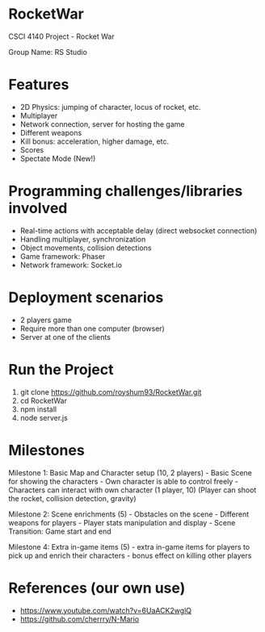 # RocketWar

CSCI 4140 Project - Rocket War

Group Name: RS Studio
# Features
-	2D Physics: jumping of character, locus of rocket, etc.
-	Multiplayer
-	Network connection, server for hosting the game
-	Different weapons
-	Kill bonus: acceleration, higher damage, etc.
-	Scores
-	Spectate Mode (New!)

# Programming challenges/libraries involved
-	Real-time actions with acceptable delay (direct websocket connection)
-	Handling multiplayer, synchronization
-	Object movements, collision detections
-	Game framework: Phaser
-	Network framework: Socket.io

# Deployment scenarios
-	2 players game
-	Require more than one computer (browser)
-	Server at one of the clients

# Run the Project
1. git clone https://github.com/royshum93/RocketWar.git
2. cd RocketWar
3. npm install
4. node server.js


# Milestones
Milestone 1: Basic Map and Character setup (10, 2 players)
	-	Basic Scene for showing the characters 
	-	Own character is able to control freely
	-	Characters can interact with own character (1 player, 10)
(Player can shoot the rocket, collision detection, gravity)

Milestone 2: Scene enrichments (5)
	-	Obstacles on the scene
	-	Different weapons for players
	-	Player stats manipulation and display
	-	Scene Transition: Game start and end


Milestone 4: Extra in-game items (5)
	-	extra in-game items for players to pick up and enrich their characters
	-	bonus effect on killing other players


# References (our own use)
-	https://www.youtube.com/watch?v=6UaACK2wglQ
-	https://github.com/cherrry/N-Mario

